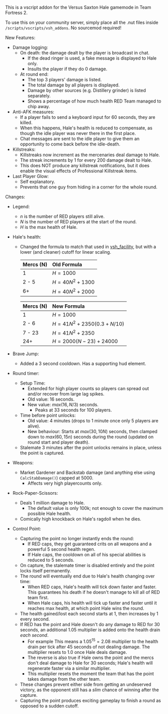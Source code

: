 This is a vscript addon for the Versus Saxton Hale gamemode in Team Fortress 2.

To use this on your community server, simply place all the .nut files inside `/scripts/vscripts/vsh_addons`. No sourcemod required!

New Features:
- Damage logging:
  - On death: the damage dealt by the player is broadcast in chat.
    - If the dead ringer is used, a fake message is displayed to Hale only.
    - Insults the player if they do 0 damage.
  - At round end:
    - The top 3 players' damage is listed.
    - The total damage by all players is displayed.
    - Damage by other sources (e.g. Distillery grinder) is listed separately.
    - Shows a percentage of how much health RED Team managed to chip away.
- Anti-AFK measures:
  - If a player fails to send a keyboard input for 60 seconds, they are killed.
  - When this happens, Hale's health is reduced to compensate, as though the idle player was never there in the first place.
  - Chat messages are sent to the idle player to give them an opportunity to come back before the idle-death.
- Killstreaks:
  - Killstreaks now increment as the mercenaries deal damage to Hale.
  - The streak increments by 1 for every 200 damage dealt to Hale.
  - This does NOT produce any killstreak notifications, but it does enable the visual effects of Professional Killstreak items.
- Last Player Glow:
  - Self explanatory.
  - Prevents that one guy from hiding in a corner for the whole round.

Changes:
- Legend:
  - $n$ is the number of RED players still alive.
  - $N$ is the number of RED players at the start of the round.
  - $H$ is the max health of Hale.
- Hale's health:
  - Changed the formula to match that used in [vsh_facility](https://steamcommunity.com/sharedfiles/filedetails/?id=3225055613), but with a lower (and cleaner) cutoff for linear scaling.

    | Mercs   (N)| Old Formula         |
    |:-----------|:--------------------|
    | 1          | $H = 1000$          |
    | 2 - 5      | $H = 40N^2 + 1300$  |
    | 6+         | $H = 40N^2 + 2000$  |

    | Mercs   (N)| New Formula                               |
    |:-----------|:------------------------------------------|
    | 1          | $H = 1000$                                |
    | 2 - 6      | $H = 41N^2 + 2350(0.3 + N/10)$ |
    | 7 - 23     | $H = 41N^2 + 2350$                        |
    | 24+        | $H = 2000(N-23) + 24000$                  |

- Brave Jump:
  - Added a 3 second cooldown. Has a supporting hud element.
- Round timer:
  - Setup Time:
    - Extended for high player counts so players can spread out and/or recover from large lag spikes.
    - Old value: 16 seconds.
    - New value: $max(16, N/3)$ seconds.
      - Peaks at 33 seconds for 100 players.
  - Time before point unlocks:
    - Old value: 4 minutes (drops to 1 minute once only 5 players are alive).
    - New behaviour: Starts at $max(30, 10N)$ seconds, then clamped down to $max(60, 15n)$ seconds during the round (updated on round start and player death).
  - Stalemate 3 minutes after the point unlocks remains in place, unless the point is captured.
- Weapons:
  - Market Gardener and Backstab damage (and anything else using `CalcStabDamage()`) capped at 5000.
    - Affects very high playercounts only.
- Rock-Paper-Scissors:
  - Deals 1 million damage to Hale.
    - The default value is only 100k; not enough to cover the maximum possible Hale health.
  - Comically high knockback on Hale's ragdoll when he dies.
- Control Point:
  - Capturing the point no longer instantly ends the round:
    - If RED caps, they get guaranteed crits on all weapons and a powerful 5 second health regen.
    - If Hale caps, the cooldown on all of his special abilities is reduced to 5 seconds.
  - On capture, the stalemate timer is disabled entirely and the point locks itself permanently.
  - The round will eventually end due to Hale's health changing over time:
    - When RED caps, Hale's health will tick down faster and faster. This guarantees his death if he doesn't manage to kill all of RED team first.
    - When Hale caps, his health will tick up faster and faster until it reaches max health, at which point Hale wins the round.
  - The health gained/lost each second starts at 1, then increases by 1 every second.
  - If RED has the point and Hale doesn't do any damage to RED for 30 seconds, an additional 1.05 multiplier is added onto the health drain *each second*.
    - For example This means a $1.05^{15} = 2.08$ multiplier to the health drain per tick after 45 seconds of not dealing damage. The multiplier resets to 1.0 once Hale deals damage.
    - The reverse is also true if Hale owns the point and the mercs don't deal damage to Hale for 30 seconds; Hale's health will regenerate faster via a similar multiplier.
    - This multiplier resets the moment the team that has the point takes damage from the other team.
  - These changes prevent either side from getting an undeserved victory, as the opponent still has a *slim* chance of winning after the capture.
  - Capturing the point produces exciting gameplay to finish a round as opposed to a sudden cutoff.